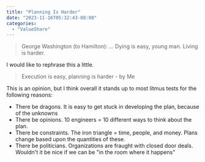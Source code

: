 ```yaml
---
title: "Planning Is Harder"
date: "2023-11-16T05:32:43-08:00"
categories: 
  - "ValueShare"
---
```


> George Washington (to Hamilton): ... Dying is easy, young man. Living is harder.

I would like to rephrase this a little.  

> Execution is easy, planning is harder - by Me

This is an opinion, but I think overall it stands up to most litmus tests for the following reasons:
* There be dragons.  It is easy to get stuck in developing the plan, because of the unknowns
* There be opinions.  10 engineers = 10 different ways to think about the plan. 
* There be constraints.  The iron triangle = time, people, and money.  Plans change based upon the quantities of these.
* There be politicians.  Organizations are fraught with closed door deals.  Wouldn't it be nice if we can be "in the room where it happens"



